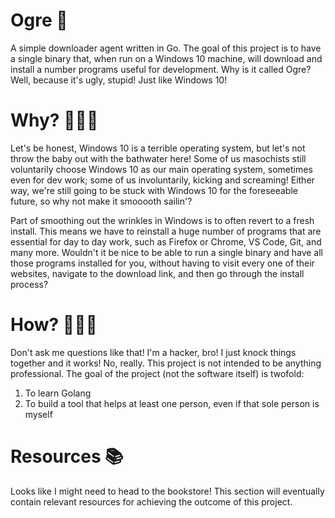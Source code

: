 # Ogre 👹
A simple downloader agent written in Go. The goal of this project is to have a single binary that, when run on a Windows 10 machine, will download and install a number programs useful for development.
Why is it called Ogre? Well, because it's ugly, stupid! Just like Windows 10! 

# Why? 🕵🏻‍♂️
Let's be honest, Windows 10 is a terrible operating system, but let's not throw the baby out with the bathwater here! Some of us masochists still voluntarily choose Windows 10 as our main operating system, sometimes even for dev work; some of us involuntarily, kicking and screaming! Either way, we're still going to be stuck with Windows 10 for the foreseeable future, so why not make it smooooth sailin'?

Part of smoothing out the wrinkles in Windows is to often revert to a fresh install. This means we have to reinstall a huge number of programs that are essential for day to day work, such as Firefox or Chrome, VS Code, Git, and many more. Wouldn't it be nice to be able to run a single binary and have all those programs installed for you, without having to visit every one of their websites, navigate to the download link, and then go through the install process?

# How? 👨🏼‍💻
Don't ask me questions like that! I'm a hacker, bro! I just knock things together and it works! No, really. This project is not intended to be anything professional. The goal of the project (not the software itself) is twofold:

1. To learn Golang
2. To build a tool that helps at least one person, even if that sole person is myself

# Resources 📚
Looks like I might need to head to the bookstore! This section will eventually contain relevant resources for achieving the outcome of this project.
